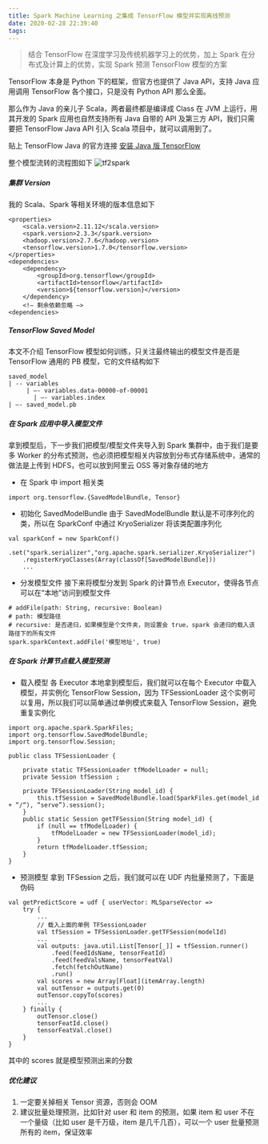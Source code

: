 ```yaml
---
title: Spark Machine Learning 之集成 TensorFlow 模型并实现离线预测
date: 2020-02-28 22:39:40
tags: 
---
```


> 结合 TensorFlow 在深度学习及传统机器学习上的优势，加上 Spark 在分布式及计算上的优势，实现 Spark 预测 TensorFlow 模型的方案

TensorFlow 本身是 Python 下的框架，但官方也提供了 Java API，支持 Java 应用调用 TensorFlow 各个接口，只是没有 Python API 那么全面。

那么作为 Java 的亲儿子 Scala，两者最终都是编译成 Class 在 JVM 上运行，用其开发的 Spark 应用也自然支持所有 Java 自带的 API 及第三方 API，我们只需要把 TensorFlow Java API 引入 Scala 项目中，就可以调用到了。

<!--more-->

贴上 TensorFlow Java 的官方连接
[安装 Java 版 TensorFlow](https://www.tensorflow.org/install/lang_java)

整个模型流转的流程图如下
![tf2spark](https://timeline229-image.oss-cn-hangzhou.aliyuncs.com/spark-integrate-tensorflow-offline-predict/TensorFlow2Spark.jpg
)



##### 集群 Version
我的 Scala、Spark 等相关环境的版本信息如下

```
<properties>
    <scala.version>2.11.12</scala.version>
    <spark.version>2.3.3</spark.version>
    <hadoop.version>2.7.6</hadoop.version>
    <tensorflow.version>1.7.0</tensorflow.version>
</properties>
<dependencies>
    <dependency>
        <groupId>org.tensorflow</groupId>
        <artifactId>tensorflow</artifactId>
        <version>${tensorflow.version}</version>
    </dependency>
    <!— 剩余依赖忽略 —>
<dependencies>
```

##### TensorFlow Saved Model
本文不介绍 TensorFlow 模型如何训练，只关注最终输出的模型文件是否是 TensorFlow 通用的 PB 模型，它的文件结构如下
```
saved_model
| -- variables
     | —- variables.data-00000-of-00001
	   | —- variables.index
| —- saved_model.pb
```

##### 在 Spark 应用中导入模型文件
拿到模型后，下一步我们把模型/模型文件夹导入到 Spark 集群中，由于我们是要多 Worker 的分布式预测，也必须把模型相关内容放到分布式存储系统中，通常的做法是上传到 HDFS，也可以放到阿里云 OSS 等对象存储的地方

- 在 Spark 中 import 相关类
```
import org.tensorflow.{SavedModelBundle, Tensor}
```

- 初始化 SavedModelBundle
由于 SavedModelBundle 默认是不可序列化的类，所以在 SparkConf 中通过 KryoSerializer 将该类配置序列化
```
val sparkConf = new SparkConf()
    .set("spark.serializer","org.apache.spark.serializer.KryoSerializer")
    .registerKryoClasses(Array(classOf[SavedModelBundle]))
    ...
```

- 分发模型文件
接下来将模型分发到 Spark 的计算节点 Executor，使得各节点可以在“本地”访问到模型文件
```
# addFile(path: String, recursive: Boolean)
# path: 模型路径
# recursive: 是否递归，如果模型是个文件夹，则设置会 true，spark 会递归的载入该路径下的所有文件
spark.sparkContext.addFile('模型地址', true)
```

##### 在 Spark 计算节点载入模型预测
- 载入模型
各 Executor 本地拿到模型后，我们就可以在每个 Executor 中载入模型，并实例化 TensorFlow Session，因为 TFSessionLoader 这个实例可以复用，所以我们可以简单通过单例模式来载入 TensorFlow Session，避免重复实例化

```
import org.apache.spark.SparkFiles;
import org.tensorflow.SavedModelBundle;
import org.tensorflow.Session;

public class TFSessionLoader {

    private static TFSessionLoader tfModelLoader = null;
    private Session tfSession ;

    private TFSessionLoader(String model_id) {
        this.tfSession = SavedModelBundle.load(SparkFiles.get(model_id + “/“), “serve”).session();
    }
    public static Session getTFSession(String model_id) {
        if (null == tfModelLoader) {
            tfModelLoader = new TFSessionLoader(model_id);
        }
        return tfModelLoader.tfSession;
    }
}
```

- 预测模型
拿到 TFSession 之后，我们就可以在 UDF 内批量预测了，下面是伪码

```
val getPredictScore = udf { userVector: MLSparseVector =>
    try {
        ...
        // 载入上面的单例 TFSessionLoader
        val tfSession = TFSessionLoader.getTFSession(modelId)
        ...
        val outputs: java.util.List[Tensor[_]] = tfSession.runner()
      		.feed(feedIdsName, tensorFeatId)
      		.feed(feedValsName, tensorFeatVal)
      		.fetch(fetchOutName)
      		.run()
        val scores = new Array[Float](itemArray.length)
        val outTensor = outputs.get(0)
        outTensor.copyTo(scores)
        ...
    } finally {
        outTensor.close()
        tensorFeatId.close()
        tensorFeatVal.close()
    }
}
```

其中的 scores 就是模型预测出来的分数

##### 优化建议
1. 一定要关掉相关 Tensor 资源，否则会 OOM
2. 建议批量处理预测，比如针对 user 和 item 的预测，如果 item 和 user 不在一个量级（比如 user 是千万级，item 是几千几百），可以一个 user 批量预测所有的 item，保证效率